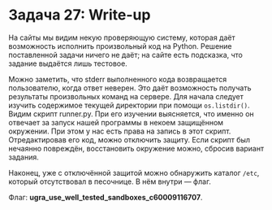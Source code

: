 # Задача 27: Write-up

На сайты мы видим некую проверяющую систему, которая даёт возможность исполнить произвольный код на Python. Решение поставленной задачи ничего не даёт; на сайте есть подсказка, что задание выдаётся лишь тестовое.

Можно заметить, что stderr выполненного кода возвращается пользователю, когда ответ неверен. Это даёт возможность получать результаты произвольных команд на сервере.
Для начала следует изучить содержимое текущей директории при помощи `os.listdir()`. Видим скрипт runner.py. При его изучении выясняется, что именно он отвечает за запуск нашей программы в некоем защищённом окружении. При этом у нас есть права на запись в этот скрипт. Отредактировав его код, можно отключить защиту. Если скрипт был нечаянно повреждён, восстановить окружение можно, сбросив вариант задания.

Наконец, уже с отключённой защитой можно обнаружить каталог `/etc`, который отсутствовал в песочнице. В нём внутри — флаг.

Флаг: **ugra_use_well_tested_sandboxes_c60009116707**.

